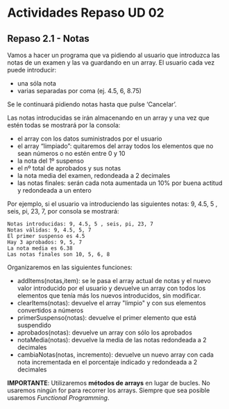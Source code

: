 # Actividades Repaso UD 02
## Repaso 2.1 - Notas
Vamos a hacer un programa que va pidiendo al usuario que introduzca las notas de un examen y las va guardando en un array. El usuario cada vez puede introducir:
- una sóla nota
- varias separadas por coma (ej. 4.5, 6, 8.75)

Se le continuará pidiendo notas hasta que pulse ‘Cancelar’.

Las notas introducidas se irán almacenando en un array y una vez que estén todas se mostrará por la consola:
- el array con los datos suministrados por el usuario
- el array “limpiado”: quitaremos del array todos los elementos que no sean números o no estén entre 0 y 10
- la nota del 1º suspenso
- el nº total de aprobados y sus notas
- la nota media del examen, redondeada a 2 decimales
- las notas finales: serán cada nota aumentada un 10% por buena actitud y redondeada a un entero

Por ejemplo, si el usuario va introduciendo las siguientes notas: 9, 4.5, 5 , seis, pi, 23, 7, por consola se mostrará:
```
Notas introducidas: 9, 4.5, 5 , seis, pi, 23, 7
Notas válidas: 9, 4.5, 5, 7
El primer suspenso es 4.5
Hay 3 aprobados: 9, 5, 7
La nota media es 6.38
Las notas finales son 10, 5, 6, 8
```

Organizaremos en las siguientes funciones:
- addItems(notas,item): se le pasa el array actual de notas y el nuevo valor introducido por el usuario y devuelve un array con todos los elementos que tenía más los nuevos introducidos, sin modificar.
- clearItems(notas): devuelve el array "limpio" y con sus elementos convertidos a números
- primerSuspenso(notas): devuelve el primer elemento que está suspendido
- aprobados(notas): devuelve un array con sólo los aprobados
- notaMedia(notas): devuelve la media de las notas redondeada a 2 decimales
- cambiaNotas(notas, incremento): devuelve un nuevo array con cada nota incrementada en el porcentaje indicado y redondeada a 2 decimales



**IMPORTANTE**: Utilizaremos **métodos de arrays** en lugar de bucles. No usaremos ningún for para recorrer los arrays. Siempre que sea posible usaremos _Functional Programming_.
